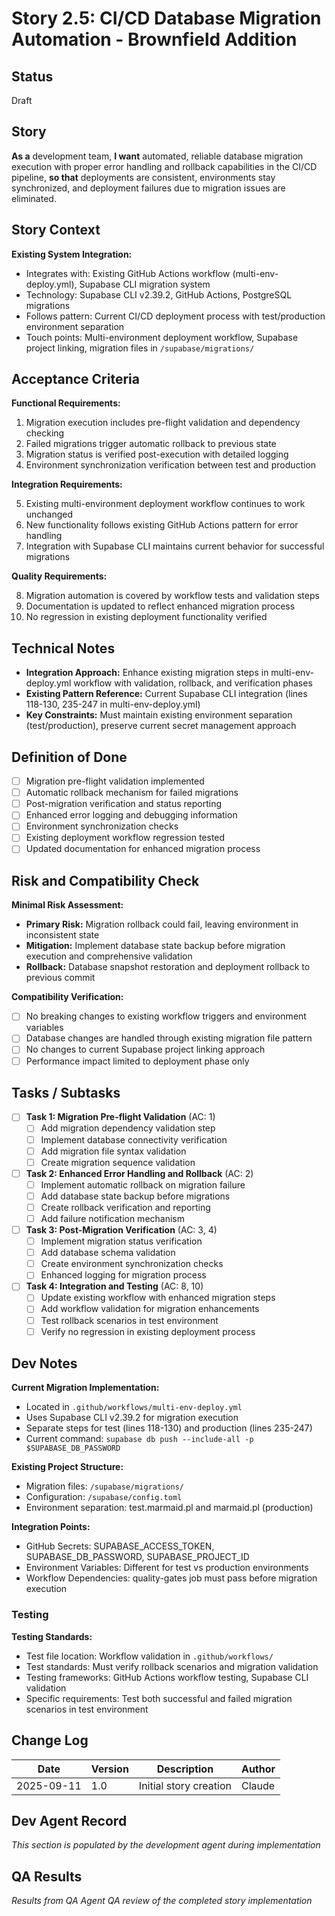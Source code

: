 # Story 2.5: CI/CD Database Migration Automation - Brownfield Addition

## Status

Draft

## Story

**As a** development team,
**I want** automated, reliable database migration execution with proper error handling and rollback capabilities in the CI/CD pipeline,
**so that** deployments are consistent, environments stay synchronized, and deployment failures due to migration issues are eliminated.

## Story Context

**Existing System Integration:**

- Integrates with: Existing GitHub Actions workflow (multi-env-deploy.yml), Supabase CLI migration system
- Technology: Supabase CLI v2.39.2, GitHub Actions, PostgreSQL migrations
- Follows pattern: Current CI/CD deployment process with test/production environment separation
- Touch points: Multi-environment deployment workflow, Supabase project linking, migration files in `/supabase/migrations/`

## Acceptance Criteria

**Functional Requirements:**

1. Migration execution includes pre-flight validation and dependency checking
2. Failed migrations trigger automatic rollback to previous state
3. Migration status is verified post-execution with detailed logging
4. Environment synchronization verification between test and production

**Integration Requirements:**

5. Existing multi-environment deployment workflow continues to work unchanged
6. New functionality follows existing GitHub Actions pattern for error handling
7. Integration with Supabase CLI maintains current behavior for successful migrations

**Quality Requirements:**

8. Migration automation is covered by workflow tests and validation steps
9. Documentation is updated to reflect enhanced migration process
10. No regression in existing deployment functionality verified

## Technical Notes

- **Integration Approach:** Enhance existing migration steps in multi-env-deploy.yml workflow with validation, rollback, and verification phases
- **Existing Pattern Reference:** Current Supabase CLI integration (lines 118-130, 235-247 in multi-env-deploy.yml)
- **Key Constraints:** Must maintain existing environment separation (test/production), preserve current secret management approach

## Definition of Done

- [ ] Migration pre-flight validation implemented
- [ ] Automatic rollback mechanism for failed migrations
- [ ] Post-migration verification and status reporting
- [ ] Enhanced error logging and debugging information
- [ ] Environment synchronization checks
- [ ] Existing deployment workflow regression tested
- [ ] Updated documentation for enhanced migration process

## Risk and Compatibility Check

**Minimal Risk Assessment:**

- **Primary Risk:** Migration rollback could fail, leaving environment in inconsistent state
- **Mitigation:** Implement database state backup before migration execution and comprehensive validation
- **Rollback:** Database snapshot restoration and deployment rollback to previous commit

**Compatibility Verification:**

- [ ] No breaking changes to existing workflow triggers and environment variables
- [ ] Database changes are handled through existing migration file pattern
- [ ] No changes to current Supabase project linking approach
- [ ] Performance impact limited to deployment phase only

## Tasks / Subtasks

- [ ] **Task 1: Migration Pre-flight Validation** (AC: 1)
  - [ ] Add migration dependency validation step
  - [ ] Implement database connectivity verification
  - [ ] Add migration file syntax validation
  - [ ] Create migration sequence validation

- [ ] **Task 2: Enhanced Error Handling and Rollback** (AC: 2)
  - [ ] Implement automatic rollback on migration failure
  - [ ] Add database state backup before migrations
  - [ ] Create rollback verification and reporting
  - [ ] Add failure notification mechanism

- [ ] **Task 3: Post-Migration Verification** (AC: 3, 4)
  - [ ] Implement migration status verification
  - [ ] Add database schema validation
  - [ ] Create environment synchronization checks
  - [ ] Enhanced logging for migration process

- [ ] **Task 4: Integration and Testing** (AC: 8, 10)
  - [ ] Update existing workflow with enhanced migration steps
  - [ ] Add workflow validation for migration enhancements
  - [ ] Test rollback scenarios in test environment
  - [ ] Verify no regression in existing deployment process

## Dev Notes

**Current Migration Implementation:**

- Located in `.github/workflows/multi-env-deploy.yml`
- Uses Supabase CLI v2.39.2 for migration execution
- Separate steps for test (lines 118-130) and production (lines 235-247)
- Current command: `supabase db push --include-all -p $SUPABASE_DB_PASSWORD`

**Existing Project Structure:**

- Migration files: `/supabase/migrations/`
- Configuration: `/supabase/config.toml`
- Environment separation: test.marmaid.pl and marmaid.pl (production)

**Integration Points:**

- GitHub Secrets: SUPABASE_ACCESS_TOKEN, SUPABASE_DB_PASSWORD, SUPABASE_PROJECT_ID
- Environment Variables: Different for test vs production environments
- Workflow Dependencies: quality-gates job must pass before migration execution

### Testing

**Testing Standards:**

- Test file location: Workflow validation in `.github/workflows/`
- Test standards: Must verify rollback scenarios and migration validation
- Testing frameworks: GitHub Actions workflow testing, Supabase CLI validation
- Specific requirements: Test both successful and failed migration scenarios in test environment

## Change Log

| Date       | Version | Description            | Author |
| ---------- | ------- | ---------------------- | ------ |
| 2025-09-11 | 1.0     | Initial story creation | Claude |

## Dev Agent Record

_This section is populated by the development agent during implementation_

## QA Results

_Results from QA Agent QA review of the completed story implementation_

